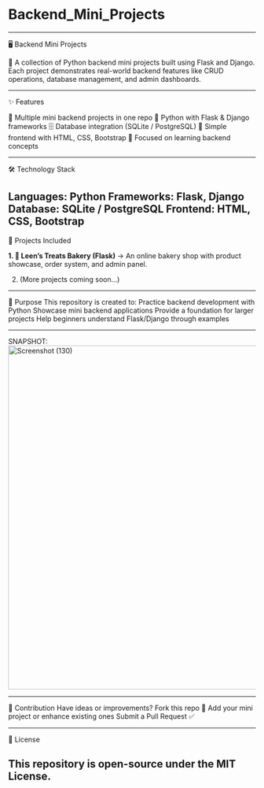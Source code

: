 # Backend_Mini_Projects
---
🖥 Backend Mini Projects

🚀 A collection of Python backend mini projects built using Flask and Django.
Each project demonstrates real-world backend features like CRUD operations, database management, and admin dashboards.

---

✨ Features

📂 Multiple mini backend projects in one repo
🐍 Python with Flask & Django frameworks
🗄 Database integration (SQLite / PostgreSQL)
🎨 Simple frontend with HTML, CSS, Bootstrap
🔑 Focused on learning backend concepts

---

🛠 Technology Stack

Languages: Python
Frameworks: Flask, Django
Database: SQLite / PostgreSQL
Frontend: HTML, CSS, Bootstrap
---

📂 Projects Included

**1. 🍰 Leen’s Treats Bakery (Flask)**
→ An online bakery shop with product showcase, order system, and admin panel.


2. (More projects coming soon...)


---

🎯 Purpose
This repository is created to:
Practice backend development with Python
Showcase mini backend applications
Provide a foundation for larger projects
Help beginners understand Flask/Django through examples


---
SNAPSHOT:
<img width="1366" height="699" alt="Screenshot (130)" src="https://github.com/user-attachments/assets/2c6d59d2-0c76-4aa8-9d66-186eb4cf8375" />

---
🤝 Contribution
Have ideas or improvements?
Fork this repo 🍴
Add your mini project or enhance existing ones
Submit a Pull Request ✅

---
📜 License

This repository is open-source under the MIT License.
---
